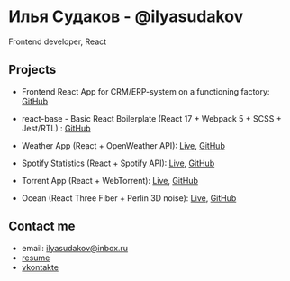 # Илья Судаков - @ilyasudakov
Frontend developer, React

## Projects

* Frontend React App for CRM/ERP-system on a functioning factory: [GitHub](https://github.com/ilyasudakov/CRM_frontend)

* react-base - Basic React Boilerplate (React 17 + Webpack 5 + SCSS + Jest/RTL) : [GitHub](https://github.com/ilyasudakov/basic-react-boilerplate)
     
* Weather App (React + OpenWeather API): [Live](https://weatherapp-ilyasudakov.herokuapp.com/), [GitHub](https://github.com/ilyasudakov/weatherApp)
     
* Spotify Statistics (React + Spotify API): [Live](https://spotify-stats-ilyasudakov.herokuapp.com/), [GitHub](https://github.com/ilyasudakov/music_app)

* Torrent App (React + WebTorrent): [Live](https://dazzling-stonebraker-1126ef.netlify.app/), [GitHub](https://github.com/ilyasudakov/torrent_app)
     
* Ocean (React Three Fiber + Perlin 3D noise): [Live](https://ocean-ilyasudakov.herokuapp.com/), [GitHub](https://github.com/ilyasudakov/ThreeJS_test)

## Contact me

* email: ilyasudakov@inbox.ru
* [resume](https://resume-ilyasudakov.herokuapp.com/)
* [vkontakte](https://vk.com/il.sudakov)
